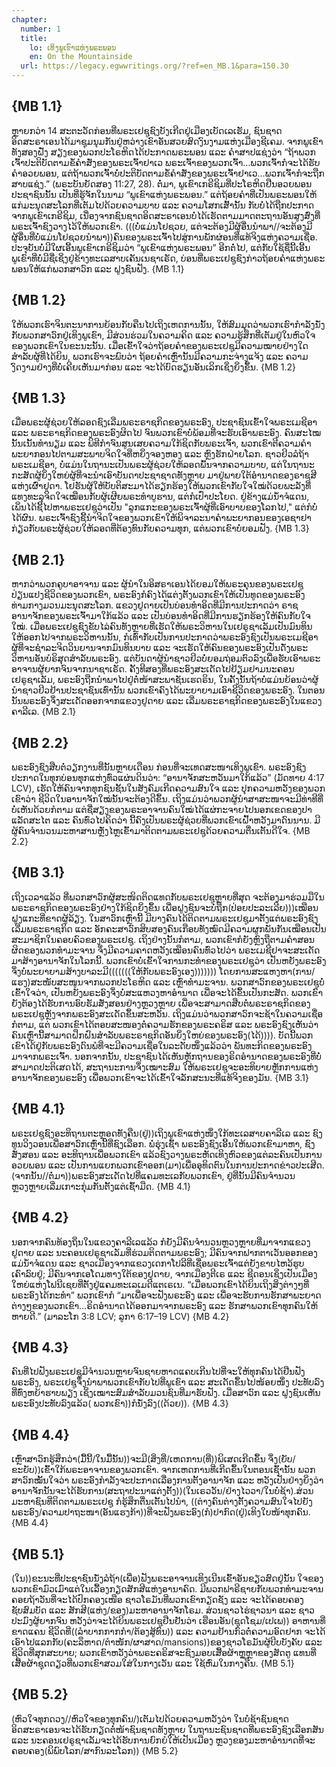 ```yaml
---
chapter:
  number: 1
  title:
    lo: ເທິງພູເຂົາແຫ່ງພຣະພອນ
    en: On the Mountainside
  url: https://legacy.egwwritings.org/?ref=en_MB.1&para=150.30
---
```


## {MB 1.1}

ຫຼາຍກວ່າ 14 ສະຕະວັດກ່ອນທີ່ພຣະເຢຊູຊົງບັງເກີດຢູ່ເມືອງເບັດເລເຮັມ, ຊົນຊາດອິດສະຣາເອນໄດ້ມາຊຸມນຸມກັນຢູ່ຫວ່າງເຂົາອັນສວຍສົດງົນງາມແຫ່ງເມືອງຊີເຄມ. ຈາກພູເຂົາທັງສອງຝັ່ງ ສຽງຂອງພວກປະໂຣຫິດໄດ້ປະກາດພຣະພອນ ແລະ ຄຳສາປແຊ່ງວ່າ “ຖ້າພວກເຈົ້າປະຕິບັດຕາມຂໍ້ຄຳສັ່ງຂອງພຣະເຈົ້າຢາເວ ພຣະເຈົ້າຂອງພວກເຈົ້າ…ພວກເຈົ້າກໍຈະໄດ້ຮັບຄຳອວຍພອນ, ແຕ່ຖ້າພວກເຈົ້າບໍ່ປະຕິບັດຕາມຂໍ້ຄຳສັ່ງຂອງພຣະເຈົ້າຢາເວ…ພວກເຈົ້າກໍຈະຖືກສາບແຊ່ງ.” (ພຣະບັນຍັດສອງ 11:27, 28). ຕໍ່ມາ, ພູເຂົາເກຣີຊິມທີ່ປະໂຣຫິດຢືນອວຍພອນປະຊາຊົນນັ້ນ ເປັນທີ່ຮູ້ຈັກໃນນາມ “ພູເຂົາແຫ່ງພຣະພອນ.” ແຕ່ຖ້ອຍຄຳທີ່ເປັນພຣະພອນໃຫ້ແກ່ມະນຸດສະໂລກທີ່ເຕັມໄປດ້ວຍຄວາມບາບ ແລະ ຄວາມໂສກເສົ້ານັ້ນ ກັບບໍ່ໄດ້ຖືກປະກາດຈາກພູເຂົາເກຣີຊິມ, ເນື່ອງຈາກຊົນຊາດອິດສະຣາເອນບໍ່ໄດ້ເຮັດຕາມມາດຕະຖານອັນສູງສົ່ງທີ່ພຣະເຈົ້າຊົງວາງໄວ້ໃຫ້ພວກເຂົາ. (((ບໍ່ແມ່ນໂຢຊວຍ, ແຕ່ຈະຕ້ອງມີຜູ້ອື່ນນຳພາ//ຈະຕ້ອງມີຜູ້ອື່ນທີ່ບໍ່ແມ່ນໂຢຊວຍນຳພາ))ຄົນຂອງພຣະເຈົ້າໄປສູ່ການພັກຜ່ອນທີ່ແທ້ຈິງແຫ່ງຄວາມເຊື່ອ. ປະຈຸບັນບໍ່ມີໃຜເອີ້ນພູເຂົາເກຣີຊິມວ່າ “ພູເຂົາແຫ່ງພຣະພອນ” ອີກຕໍ່ໄປ, ແຕ່ກັບໃຊ້ຊື່ນີ້ເອີ້ນພູເຂົາທີ່ບໍ່ມີຊື່ເຊິ່ງຢູ່ຂ້າງທະເລສາບເຄັນເນຊາເຣັດ, ບ່ອນທີ່ພຣະເຢຊູຊົງກ່າວຖ້ອຍຄຳແຫ່ງພຣະພອນໃຫ້ແກ່ພວກສາວົກ ແລະ ຝູງຊົນຟັງ. {MB 1.1}

## {MB 1.2}

ໃຫ້ພວກເຮົາຈິນຕະນາການຍ້ອນກັບຄືນໄປເຖິງເຫດການນັ້ນ, ໃຫ້ສົມມຸດວ່າພວກເຮົາກຳລັງນັ່ງກັບພວກສາວົກຢູ່ເທິງພູເຂົາ, ມີສ່ວນຮ່ວມໃນຄວາມຄິດ ແລະ ຄວາມຮູ້ສຶກທີ່ເຕັມຢູ່ໃນຫົວໃຈຂອງພວກເຂົາໃນຂະນະນັ້ນ. ເມື່ອເຂົ້າໃຈວ່າຖ້ອຍຄຳຂອງພຣະເຢຊູມີຄວາມໝາຍຢ່າງໃດສຳລັບຜູ້ທີ່ໄດ້ຍິນ, ພວກເຮົາຈະພົບວ່າ ຖ້ອຍຄຳເຫຼົ່ານັ້ນມີຄວາມກະຈ່າງແຈ້ງ ແລະ ຄວາມງົດງາມຢ່າງທີ່ບໍ່ເຄີຍເຫັນມາກ່ອນ ແລະ ຈະໄດ້ບົດຮຽນອັນເລິກເຊິ່ງຍິ່ງຂຶ້ນ. {MB 1.2}

## {MB 1.3}

ເມື່ອພຣະຜູ້ຊ່ວຍໃຫ້ລອດຊົງເລີ່ມພຣະຣາຊກິດຂອງພຣະອົງ, ປະຊາຊົນເຂົ້າໃຈພຣະເມຊີອາ ແລະ ພຣະຣາຊກິດຂອງພຣະອົງຜິດໄປ ຈົນພວກເຂົາບໍ່ພ້ອມທີ່ຈະຮັບເອົາພຣະອົງ. ຄົນສະໄໝນັ້ນເນັ້ນທຳນຽມ ແລະ ພິທີກຳຈົນສູນເສຍຄວາມໃກ້ຊິດກັບພຣະເຈົ້າ, ພວກເຂົາຕີຄວາມຄຳພະຍາກອນໄປຕາມສະພາບຈິດໃຈທີ່ຫຍິ່ງຈອງຫອງ ແລະ ຫຼົງຮັກຝ່າຍໂລກ. ຊາວຢິວລໍຖ້າພຣະເມຊີອາ, ບໍ່ແມ່ນໃນຖານະເປັນພຣະຜູ້ຊ່ວຍໃຫ້ລອດພົ້ນຈາກຄວາມບາບ, ແຕ່ໃນຖານະກະສັດຜູ້ຍິ່ງໃຫຍ່ຜູ້ທີ່ຈະນຳເອົາບັນດາປະຊາຊາດທັງຫຼາຍ ມາຢູ່ພາຍໃຕ້ອຳນາດຂອງຣາຊສີແຫ່ງເຜົ່າຢູດາ. ໂຢຮັນຜູ້ໃຫ້ບັບຕິສະມາໄດ້ຮຽກຮ້ອງໃຫ້ພວກເຂົາກັບໃຈໃໝ່ດ້ວຍພະລັງທີ່ແທງທະລຸຈິດໃຈເໝືອນກັບຜູ້ເຜີຍພຣະທຳບູຮານ, ແຕ່ກໍເປົ່າປະໂຍດ. ຢູ່ຂ້າງແມ່ນ້ຳຈໍແດນ, ເພິ່ນໄດ້ຊີ້ໄປຫາພຣະເຢຊູວ່າເປັນ "ລູກແກະຂອງພຣະເຈົ້າຜູ້ທີ່ເອົາບາບຂອງໂລກໄປ," ແຕ່ກໍບໍ່ໄດ້ຜົນ. ພຣະເຈົ້າຊົງຊີ້ນຳຈິດໃຈຂອງພວກເຂົາໃຫ້ພິຈາລະນາຄຳພະຍາກອນຂອງເອຊາຢາກ່ຽວກັບພຣະຜູ້ຊ່ວຍໃຫ້ລອດທີ່ຕ້ອງທົນກັບຄວາມທຸກ, ແຕ່ພວກເຂົາບໍ່ຍອມຟັງ. {MB 1.3}

## {MB 2.1}

ຫາກວ່າພວກຄູບາອາຈານ ແລະ ຜູ້ນຳໃນອິສຣາເອນໄດ້ຍອມໃຫ້ພຣະຄຸນຂອງພຣະເຢຊູປ່ຽນແປງຊີວິດຂອງພວກເຂົາ, ພຣະອົງກໍຄົງໄດ້ແຕ່ງຕັ້ງພວກເຂົາໃຫ້ເປັນທູດຂອງພຣະອົງທ່າມກາງມວນມະນຸດສະໂລກ. ແຂວງຢູດາຍເປັນບ່ອນທຳອິດທີ່ມີການປະກາດວ່າ ຣາຊອານາຈັກຂອງພຣະເຈົ້າມາໃກ້ແລ້ວ ແລະ ເປັນບ່ອນທຳອິດທີ່ມີການຮຽກຮ້ອງໃຫ້ຄົນກັບໃຈໃໝ່. ເມື່ອພຣະເຢຊູຊົງຂັບໄລ່ຄົນທັງຫຼາຍທີ່ເຮັດໃຫ້ພຣະວິຫານໃນເຢຣູຊາເລັມເປັນມົນທິນ ໃຫ້ອອກໄປຈາກພຣະວິຫານນັ້ນ, ກໍເທົ່າກັບເປັນການປະກາດວ່າພຣະອົງຊົງເປັນພຣະເມຊີອາ ຜູ້ທີ່ຈະຊຳລະຈິດວິນຍານຈາກມົນທິນບາບ ແລະ ຈະເຮັດໃຫ້ຄົນຂອງພຣະອົງເປັນດັ່ງພຣະວິຫານອັນບໍຣິສຸດສຳລັບພຣະອົງ. ແຕ່ບັນດາຜູ້ນຳຊາວຢິວບໍ່ຍອມຖ່ອມຕົວລົງເພື່ອຮັບເອົາພຣະອາຈານຜູ້ຍາກຈົນຈາກນາຊາເຣັດ. ຄັ້ງທີສອງທີ່ພຣະອົງສະເດັດໄປຢ້ຽມຢາມນະຄອນເຢຣູຊາເລັມ, ພຣະອົງຖືກນຳພາໄປຢູ່ຕໍ່ໜ້າສະພາຊັນເຮດຣິນ, ໃນຄັ້ງນັ້ນຖ້າບໍ່ແມ່ນຍ້ອນວ່າຜູ້ນຳຊາວຢິວຢ້ານປະຊາຊົນເທົ່ານັ້ນ ພວກເຂົາຄົງໄດ້ພະຍາຍາມເອົາຊີວິດຂອງພຣະອົງ. ໃນຕອນນັ້ນພຣະອົງຈຶ່ງສະເດັດອອກຈາກແຂວງຢູດາຍ ແລະ ເລີ່ມພຣະຣາຊກິດຂອງພຣະອົງໃນແຂວງຄາລີເລ. {MB 2.1}

## {MB 2.2}

ພຣະອົງຊົງສືບຕໍ່ວຽກງານທີ່ນັ້ນຫຼາຍເດືອນ ກ່ອນທີ່ຈະເທດສະໜາເທິງພູເຂົາ. ພຣະອົງຊົງປະກາດໃນທຸກບ່ອນທຸກແຫ່ງທົ່ວແຜ່ນດິນວ່າ: “ອານາຈັກສະຫວັນມາໃກ້ແລ້ວ” (ມັດທາຍ 4:17 LCV), ເຮັດໃຫ້ຄົນຈາກທຸກຊົນຊັ້ນໃນສັງຄົມເກີດຄວາມສົນໃຈ ແລະ ປຸກຄວາມຫວັງຂອງພວກເຂົາວ່າ ຊີວິດໃນອານາຈັກໃໝ່ນັ້ນຈະຕ້ອງດີຂຶ້ນ. ເຖິງແມ່ນວ່າພວກຜູ້ນຳສາສະໜາຈະມີທ່າທີທີ່ບໍ່ເຫັນດ້ວຍກໍຕາມ ແຕ່ຊື່ສຽງຂອງພຣະອາຈານຄົນໃໝ່ໄດ້ແຜ່ກະຈາຍໄປນອກເຂດຂອງປາແລັດສະໄຕ ແລະ ຄົນທົ່ວໄປຄິດວ່າ ນີ້ຄົງເປັນພຣະຜູ້ຊ່ວຍທີ່ພວກເຂົາເຝົ້າຫວັງມາດົນນານ. ມີຜູ້ຄົນຈຳນວນມະຫາສານຫຼັ່ງໄຫຼເຂົ້າມາຕິດຕາມພຣະເຢຊູດ້ວຍຄວາມຕື່ນເຕັ້ນດີໃຈ. {MB 2.2}

## {MB 3.1}

ເຖິງເວລາແລ້ວ ທີ່ພວກສາວົກຜູ້ສະໜິດຕິດແທດກັບພຣະເຢຊູຫຼາຍທີ່ສຸດ ຈະຕ້ອງມາຮ່ວມມືໃນພຣະຣາຊກິດຂອງພຣະອົງຢ່າງໃກ້ຊິດຍິ່ງຂຶ້ນ ເພື່ອຝູງຊົນຈະບໍ່ຖືກ(ປ່ອຍປະລະເລີຍ)))ເໝືອນຝູງແກະທີ່ຂາດຜູ້ລ້ຽງ. ໃນສາວົກເຫຼົ່ານີ້ ມີບາງຄົນໄດ້ຕິດຕາມພຣະເຢຊູມາຕັ້ງແຕ່ພຣະອົງຊົງເລີ່ມພຣະຣາຊກິດ ແລະ ອັກຄະສາວົກສິບສອງຄົນເກືອບທັງໝົດມີຄວາມຜູກພັນກັນເໝືອນເປັນສະມາຊິກໃນຄອບຄົວຂອງພຣະເຢຊູ. ເຖິງຢ່າງນັ້ນກໍຕາມ, ພວກເຂົາກໍຍັງຫຼົງຖືຕາມຄຳສອນຜິດຂອງພວກທຳມະຈານ ຈຶ່ງມີຄວາມຄາດຫວັງເໝືອນຄົນທົ່ວໄປວ່າ ພຣະເມຊີຢາຈະສະເດັດມາສ້າງອານາຈັກໃນໂລກນີ້. ພວກເຂົາບໍ່ເຂົ້າໃຈການກະທຳຂອງພຣະເຢຊູວ່າ ເປັນຫຍັງພຣະອົງຈຶ່ງບໍ່ພະຍາຍາມສ້າງບາລະມີ(((((((ໃຫ້ກັບພຣະອົງເອງ))))))) ໂດຍການສະແຫງຫາ(ການ/ແຮງ)ສະໜັບສະໜູນຈາກພວກປະໂຣຫິດ ແລະ ເຫຼົ່າທຳມະຈານ. ພວກສາວົກຂອງພຣະເຢຊູບໍ່ເຂົ້າໃຈວ່າ, ເປັນຫຍັງພຣະອົງຈຶ່ງບໍ່ສະແຫວງຫາອຳນາດ ເພື່ອຈະໄດ້ຂຶ້ນເປັນກະສັດ. ພວກເຂົາຍັງຕ້ອງໄດ້ຮັບການອົບຮັມສັ່ງສອນຢ່າງຫຼວງຫຼາຍ ເພື່ອຈະສາມາດສືບຕໍ່ພຣະຣາຊກິດຂອງພຣະເຢຊູຫຼັງຈາກພຣະອົງສະເດັດຂຶ້ນສະຫວັນ. ເຖິງແມ່ນວ່າພວກສາວົກຈະຊ້າໃນຄວາມເຊື່ອກໍຕາມ, ແຕ່ ພວກເຂົາໄດ້ຕອບສະໜອງຕໍ່ຄວາມຮັກຂອງພຣະຄຣິສ ແລະ ພຣະອົງຊົງເຫັນວ່າ ຄົນເຫຼົ່ານີ້ສາມາດຝຶກຝົນສຳລັບພຣະຣາຊກິດອັນຍິ່ງໃຫຍ່ຂອງພຣະອົງ(ໄດ້)))). ບັດນີ້ພວກເຂົາໄດ້ຢູ່ກັບພຣະອົງດົນພໍທີ່ຈະມີຄວາມເຊື່ອໃນລະດັບໜຶ່ງແລ້ວວ່າ ພັນທະກິດຂອງພຣະອົງມາຈາກພຣະເຈົ້າ. ນອກຈາກນັ້ນ, ປະຊາຊົນໄດ້ເຫັນຫຼັກຖານຂອງຣິດອຳນາດຂອງພຣະອົງທີ່ບໍ່ສາມາດປະຕິເສດໄດ້, ສະຖານະການຈຶ່ງເໝາະສົມ ໃຫ້ພຣະເຢຊູຈະອະທິບາຍຫຼັກການແຫ່ງອານາຈັກຂອງພຣະອົງ ເພື່ອພວກເຂົາຈະໄດ້ເຂົ້າໃຈລັກສະນະທີ່ແທ້ຈິງຂອງມັນ. {MB 3.1}

## {MB 4.1}

ພຣະເຢຊູຊົງອະທິຖານຕະຫຼອດທັງຄືນ(ຢູ່))ເຖິງພູເຂົາແຫ່ງໜຶ່ງໃກ້ທະເລສາບຄາລີເລ ແລະ ຊົງທູນວິງວອນເພື່ອສາວົກເຫຼົ່ານີ້ທີ່ຊົງເລືອກ. ພໍ່ຮຸ່ງເຊົ້າ ພຣະອົງຊົງເອີ້ນໃຫ້ພວກເຂົາມາຫາ, ຊົງສັ່ງສອນ ແລະ ອະທິຖານເພື່ອພວກເຂົາ ແລ້ວຊົງວາງພຣະຫັດເທິງຫົວຂອງແຕ່ລະຄົນເປັນການອວຍພອນ ແລະ ເປັນການແຍກພວກເຂົາອອກ(ມາ)ເພື່ອອຸທິດຕົນໃນການປະກາດຂ່າວປະເສີດ. (ຈາກນັ້ນ//ຕໍ່ມາ))ພຣະອົງສະເດັດໄປທີ່ແຄມທະເລກັບພວກເຂົາ, ຢູ່ທີ່ນັ້ນມີຄົນຈຳນວນຫຼວງຫຼາຍເລີ່ມເກາະກຸ່ມກັນຕັ້ງແຕ່ເຊົ້າມືດ. {MB 4.1}

## {MB 4.2}

ນອກຈາກຄົນທ້ອງຖິ່ນໃນແຂວງຄາລີເລແລ້ວ ກໍຍັງມີຄົນຈຳນວນຫຼວງຫຼາຍທີ່ມາຈາກແຂວງຢູດາຍ ແລະ ນະຄອນເຢຣູຊາເລັມທີ່ຮ່ວມຕິດຕາມພຣະອົງ; ມີຄົນຈາກຟາກຕາເວັນອອກຂອງແມ່ນ້ຳຈໍແດນ ແລະ ຊາວເມືອງຈາກແຂວງເດກາໂປລີທີ່ເຊື່ອພຣະເຈົ້າແຕ່ຍັງຂາບໄຫວ້ຮູບເຄົາລົບຢູ່; ມີຄົນຈາກເອໂດມທາງໃຕ້ຂອງຢູດາຍ, ຈາກເມືອງຕີເຣ ແລະ ຊີດອນເຊິ່ງເປັນເມືອງໃຫຍ່ແຫ່ງໂຟນີເຊຍທີ່ຕັ້ງຢູ່ແຄມທະເລເມດີແຕເຣເນ. “ເມື່ອພວກເຂົາໄດ້ຍິນເຖິງສິ່ງຕ່າງໆທີ່ພຣະອົງໄດ້ກະທຳ” ພວກເຂົາກໍ “ມາເພື່ອຈະຟັງພຣະອົງ ແລະ ເພື່ອຈະຮັບການຮັກສາພະຍາດຕ່າງໆຂອງພວກເຂົາ…ຣິດອຳນາດໄດ້ອອກມາຈາກພຣະອົງ ແລະ ຮັກສາພວກເຂົາທຸກຄົນໃຫ້ຫາຍດີ.” (ມາລະໂກ 3:8 LCV; ລູກາ 6:17–19 LCV) {MB 4.2}

## {MB 4.3}

ຄົນທີ່ໄປຟັງພຣະເຢຊູມີຈຳນວນຫຼາຍຈົນຊາຍຫາດແຄບເກີນໄປທີ່ຈະໃຫ້ທຸກຄົນໄດ້ຢືນຟັງພຣະອົງ, ພຣະເຢຊູຈຶ່ງນຳພາພວກເຂົາກັບໄປທີ່ພູເຂົາ ແລະ ສະເດັດຂຶ້ນໄປໜ້ອຍໜຶ່ງ ປະທັບລົງທີ່ທົ່ງຫຍ້າຮາບພຽງ ເຊິ່ງເໝາະສົມສຳລັບມວນຊົນທີ່ມາຮັບຟັງ. ເມື່ອສາວົກ ແລະ ຝູງຊົນເຫັນພຣະອົງປະທັບລົງແລ້ວ( ພວກເຂົາ))ກໍນັ່ງລົງ((ດ້ວຍ)). {MB 4.3}

## {MB 4.4}

ເຫຼົ່າສາວົກຮູ້ສຶກວ່າ(ມື້ນີ້/ໃນມື້ນັ້ນ))ຈະມີ(ສິ່ງທີ່/ເຫດການ(ທີ່))ພິເສດເກີດຂຶ້ນ ຈຶ່ງ(ຍັບ/ຂະຍັບ))ເຂົ້າໃກ້ພຣະອາຈານຂອງພວກເຂົາ. ຈາກເຫດການທີ່ເກີດຂຶ້ນໃນຕອນເຊົ້ານັ້ນ ພວກສາວົກໝັ້ນໃຈວ່າ ພຣະອົງກຳລັງຈະປະກາດເລື່ອງການຕັ້ງອານາຈັກ ແລະ ຫວັງເປັນຢ່າງຍິ່ງວ່າ ອານາຈັກນັ້ນຈະໄດ້ຮັບການ(ສະຖາປະນາແຕ່ງຕັ້ງ))(ໃນເຣວວັນ/ຢ່າງໄວວາ/ໃນບໍ່ຊ້າ).ສ່ວນມະຫາຊົນທີ່ຕິດຕາມພຣະເຢຊູ ກໍຮູ້ສຶກຕື່ນເຕັ້ນໄປນຳ, ((ຕ່າງຄົນຕ່າງຕັ້ງຄວາມສົນໃຈໄປຍັງພຣະອົງ/ຄວາມປາຖະໜາ(ອັນແຮງກ້າ))ທີ່ຈະຟັງພຣະອົງ(ກໍ)ປາກົດ(ຢູ່)ເທິງໃບໜ້າທຸກຄົນ. {MB 4.4}

## {MB 5.1}

(ໃນ))ຂະນະທີ່ປະຊາຊົນນັ່ງລໍຖ້າ(ເພື່ອ)ຟັງພຣະອາຈານເທິງເນີນເຂົ້າອັນຂຽວສົດຢູ່ນັ້ນ ໃຈຂອງພວກເຂົາມົວເມົາແຕ່ໃນເລື້ອງກຽດສັກສີແຫ່ງອານາຄົດ. ມີພວກຟາຣີຊາຍກັບພວກທຳມະຈານຄອຍຖ້າວັນທີ່ຈະໄດ້ປົກຄອງເໜືອ ຊາວໂຣມັນທີ່ພວກເຂົາກຽດຊັງ ແລະ ຈະໄດ້ຄອບຄອງຊັບສົມບັດ ແລະ ສັກສີ(ແຫ່ງ/ຂອງ)ມະຫາອານາຈັກໂຣມ. ສ່ວນຊາວໄຮ່ຊາວນາ ແລະ ຊາວປະມົງຜູ້ຍາກຈົນ ຫວັງວ່າຈະໄດ້ຍິນພຣະເຢຊູຢືນຢັນວ່າ ເຮືອນອັນ(ຊຸດໂຊມ/ເປເພ)) ອາຫານທີ່ຂາດແຄນ ຊີວິດທີ່((ລຳບາກກາກກຳ/ຕ້ອງສູ້ທົນ)) ແລະ ຄວາມຢ້ານກົວຕໍ່ຄວາມອົດຢາກ ຈະໄດ້ເອົາໄປແລກກັບ(ຄະລຶຫາດ/ຕຳໜັກ/ຜາສາດ/mansions))ຂອງຊາວໂຣມັນຜູ້ບີບບັງຄັບ ແລະ ຊີວິດທີ່ສຸກສະບາຍ; ພວກເຂົາຫວັງວ່າພຣະຄຣິສຈະຊົງມອບເສື້ອຜ້າຫຼູຫຼາຂອງສັດຕູ ແທນທີ່ເສື້ອຜ້າຊຸດດຽວທີ່ພວກເຂົາສວມໃສ່ໃນກາງເວັນ ແລະ ໃຊ້ຫົ່ມໃນກາງຄືນ. {MB 5.1}

## {MB 5.2}

(ຫົວໃຈທຸກດວງ//ຫົວໃຈຂອງທຸກຄົນ/)ເຕັມໄປດ້ວຍຄວາມຫວັງວ່າ ໃນບໍ່ຊ້າຊົນຊາດອິດສະຣາເອນຈະໄດ້ຮັບກຽດຕໍ່ໜ້າຊົນຊາດທັງຫຼາຍ ໃນຖານະຊົນຊາດທີ່ພຣະອົງຊົງເລືອກສັນ ແລະ ນະຄອນເຢຣູຊາເລັມຈະໄດ້ຮັບການຍົກຍໍໃຫ້ເປັນເມືອງ ຫຼວງຂອງມະຫາອຳນາດທີ່ຈະຄອບຄອງ(ພິພົບໂລກ/ສາກົນລະໂລກ)) {MB 5.2}
